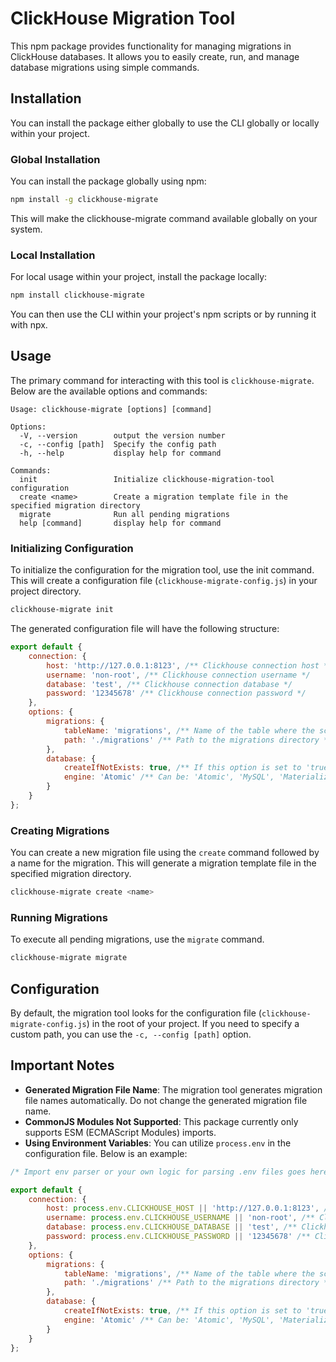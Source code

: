 # ClickHouse Migration Tool

This npm package provides functionality for managing migrations in ClickHouse databases. It allows you to easily create, run, and manage database migrations using simple commands.

## Installation

You can install the package either globally to use the CLI globally or locally within your project.

### Global Installation

You can install the package globally using npm:

```bash
npm install -g clickhouse-migrate
```

This will make the clickhouse-migrate command available globally on your system.

### Local Installation

For local usage within your project, install the package locally:

```bash
npm install clickhouse-migrate
```

You can then use the CLI within your project's npm scripts or by running it with npx.

## Usage

The primary command for interacting with this tool is `clickhouse-migrate`. Below are the available options and commands:
```
Usage: clickhouse-migrate [options] [command]

Options:
  -V, --version        output the version number
  -c, --config [path]  Specify the config path
  -h, --help           display help for command

Commands:
  init                 Initialize clickhouse-migration-tool configuration
  create <name>        Create a migration template file in the specified migration directory
  migrate              Run all pending migrations
  help [command]       display help for command
```
### Initializing Configuration

To initialize the configuration for the migration tool, use the init command. This will create a configuration file (`clickhouse-migrate-config.js`) in your project directory.

```bash
clickhouse-migrate init
```

The generated configuration file will have the following structure:
```js
export default {
    connection: {
        host: 'http://127.0.0.1:8123', /** Clickhouse connection host */
        username: 'non-root', /** Clickhouse connection username */
        database: 'test', /** Clickhouse connection database */
        password: '12345678' /** Clickhouse connection password */
    },
    options: {
        migrations: {
            tableName: 'migrations', /** Name of the table where the script will store system data related to executed migrations. DO NOT modify after running migrations. */
            path: './migrations' /** Path to the migrations directory */
        },
        database: {
            createIfNotExists: true, /** If this option is set to 'true' and your database does not exist, the script will create the database using the specified engine. */
            engine: 'Atomic' /** Can be: 'Atomic', 'MySQL', 'MaterializedMySQL', 'Lazy', 'PostgreSQL', 'MaterializedPostgreSQL', 'Replicated', 'SQLite' */
        }
    }
};
```

### Creating Migrations

You can create a new migration file using the `create` command followed by a name for the migration. This will generate a migration template file in the specified migration directory.

```bash
clickhouse-migrate create <name>
```

### Running Migrations

To execute all pending migrations, use the `migrate` command.

```bash
clickhouse-migrate migrate
```

## Configuration

By default, the migration tool looks for the configuration file (`clickhouse-migrate-config.js`) in the root of your project. If you need to specify a custom path, you can use the `-c, --config [path]` option.

## Important Notes

- **Generated Migration File Name**: The migration tool generates migration file names automatically. Do not change the generated migration file name.
- **CommonJS Modules Not Supported**: This package currently only supports ESM (ECMAScript Modules) imports.
- **Using Environment Variables**: You can utilize `process.env` in the configuration file. Below is an example:

```js
/* Import env parser or your own logic for parsing .env files goes here */

export default {
    connection: {
        host: process.env.CLICKHOUSE_HOST || 'http://127.0.0.1:8123', /** Clickhouse connection host */
        username: process.env.CLICKHOUSE_USERNAME || 'non-root', /** Clickhouse connection username */
        database: process.env.CLICKHOUSE_DATABASE || 'test', /** Clickhouse connection database */
        password: process.env.CLICKHOUSE_PASSWORD || '12345678' /** Clickhouse connection password */
    },
    options: {
        migrations: {
            tableName: 'migrations', /** Name of the table where the script will store system data related to executed migrations. DO NOT modify after running migrations. */
            path: './migrations' /** Path to the migrations directory */
        },
        database: {
            createIfNotExists: true, /** If this option is set to 'true' and your database does not exist, the script will create the database using the specified engine. */
            engine: 'Atomic' /** Can be: 'Atomic', 'MySQL', 'MaterializedMySQL', 'Lazy', 'PostgreSQL', 'MaterializedPostgreSQL', 'Replicated', 'SQLite' */
        }
    }
};
```